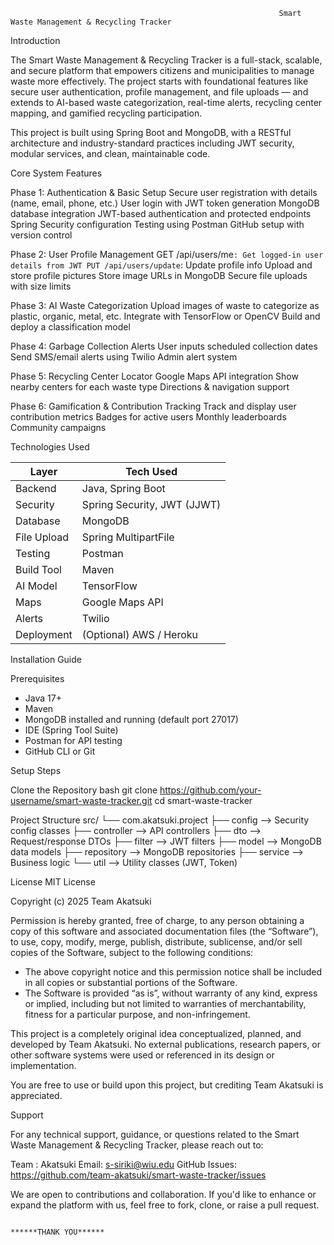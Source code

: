                                                                 Smart Waste Management & Recycling Tracker

Introduction

The Smart Waste Management & Recycling Tracker is a full-stack, scalable, and secure platform that empowers citizens and municipalities to manage waste more effectively. The project starts with foundational features like secure user authentication, profile management, and file uploads — and extends to AI-based waste categorization, real-time alerts, recycling center mapping, and gamified recycling participation.

This project is built using Spring Boot and MongoDB, with a RESTful architecture and industry-standard practices including JWT security, modular services, and clean, maintainable code.


Core System Features

Phase 1: Authentication & Basic Setup
Secure user registration with details (name, email, phone, etc.)
User login with JWT token generation
MongoDB database integration
JWT-based authentication and protected endpoints
Spring Security configuration
Testing using Postman
GitHub setup with version control

Phase 2: User Profile Management
GET /api/users/me`: Get logged-in user details from JWT
PUT /api/users/update`: Update profile info
Upload and store profile pictures
Store image URLs in MongoDB
Secure file uploads with size limits

Phase 3: AI Waste Categorization 
Upload images of waste to categorize as plastic, organic, metal, etc.
Integrate with TensorFlow or OpenCV
Build and deploy a classification model

Phase 4: Garbage Collection Alerts
User inputs scheduled collection dates
Send SMS/email alerts using Twilio
Admin alert system

Phase 5: Recycling Center Locator
Google Maps API integration
Show nearby centers for each waste type
Directions & navigation support

Phase 6: Gamification & Contribution Tracking
Track and display user contribution metrics
Badges for active users
Monthly leaderboards
Community campaigns


Technologies Used

| Layer		 | 			Tech Used 		|
|-------------------|-------------------------------|
| Backend 		    | Java, Spring Boot 		    |
| Security          | Spring Security, JWT (JJWT) 	|
| Database 		    | MongoDB 				        |
| File Upload 		| Spring MultipartFile 		    |
| Testing 		    | Postman 				        |
| Build Tool 		| Maven 				        |
| AI Model 		    |  TensorFlow 				    |
| Maps 		        | Google Maps API 			    |
| Alerts 		    | Twilio 				        |
| Deployment 		| (Optional) AWS / Heroku 		|



Installation Guide

Prerequisites
- Java 17+
- Maven
- MongoDB installed and running (default port 27017)
- IDE (Spring Tool Suite)
- Postman for API testing
- GitHub CLI or Git

Setup Steps

Clone the Repository
bash
git clone https://github.com/your-username/smart-waste-tracker.git
cd smart-waste-tracker


Project Structure
src/
 └── com.akatsuki.project
      ├── config         		--> Security config classes
      ├── controller     	    --> API controllers
      ├── dto            		--> Request/response DTOs
      ├── filter         		--> JWT filters
      ├── model          	    --> MongoDB data models
      ├── repository     	    --> MongoDB repositories
      ├── service        	    --> Business logic
      └── util           		--> Utility classes (JWT, Token)


License
MIT License

Copyright (c) 2025 Team Akatsuki

Permission is hereby granted, free of charge, to any person obtaining a copy of this software and associated documentation files (the “Software”), to use, copy, modify, merge, publish, distribute, sublicense, and/or sell copies of the Software, subject to the following conditions:

- The above copyright notice and this permission notice shall be included in all copies or substantial portions of the Software.
- The Software is provided “as is”, without warranty of any kind, express or implied, including but not limited to warranties of merchantability, fitness for a particular purpose, and non-infringement.

This project is a completely original idea conceptualized, planned, and developed by Team Akatsuki. No external publications, research papers, or other software systems were used or referenced in its design or implementation.

You are free to use or build upon this project, but crediting Team Akatsuki is appreciated.



Support

For any technical support, guidance, or questions related to the Smart Waste Management & Recycling Tracker, please reach out to:

Team : Akatsuki
Email: s-siriki@wiu.edu
GitHub Issues: https://github.com/team-akatsuki/smart-waste-tracker/issues

We are open to contributions and collaboration. If you'd like to enhance or expand the platform with us, feel free to fork, clone, or raise a pull request.


                                                                        ******THANK YOU******




